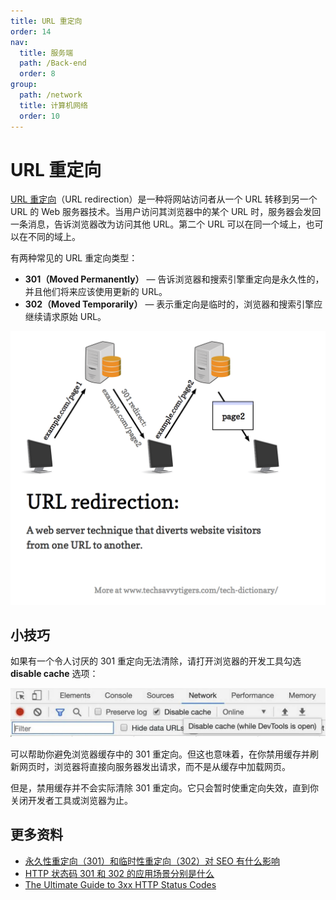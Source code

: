 ```yaml
---
title: URL 重定向
order: 14
nav:
  title: 服务端
  path: /Back-end
  order: 8
group:
  path: /network
  title: 计算机网络
  order: 10
---
```


# URL 重定向

[URL 重定向](https://zh.wikipedia.org/wiki/%E7%B6%B2%E5%9F%9F%E5%90%8D%E7%A8%B1%E8%BD%89%E5%9D%80)（URL redirection）是一种将网站访问者从一个 URL 转移到另一个 URL 的 Web 服务器技术。当用户访问其浏览器中的某个 URL 时，服务器会发回一条消息，告诉浏览器改为访问其他 URL。第二个 URL 可以在同一个域上，也可以在不同的域上。

有两种常见的 URL 重定向类型：

- **301（Moved Permanently）** — 告诉浏览器和搜索引擎重定向是永久性的，并且他们将来应该使用更新的 URL。
- **302（Moved Temporarily）** — 表示重定向是临时的，浏览器和搜索引擎应继续请求原始 URL。

![image-20240906095623733](./assets/image-20240906095623733.png)

## 小技巧

如果有一个令人讨厌的 301 重定向无法清除，请打开浏览器的开发工具勾选 **disable cache** 选项：

![image-20240906095700763](./assets/image-20240906095700763.png)

可以帮助你避免浏览器缓存中的 301 重定向。但这也意味着，在你禁用缓存并刷新网页时，浏览器将直接向服务器发出请求，而不是从缓存中加载网页。

但是，禁用缓存并不会实际清除 301 重定向。它只会暂时使重定向失效，直到你关闭开发者工具或浏览器为止。

## 更多资料

- [永久性重定向（301）和临时性重定向（302）对 SEO 有什么影响](https://github.com/Advanced-Frontend/Daily-Interview-Question/issues/241)
- [HTTP 状态码 301 和 302 的应用场景分别是什么](https://github.com/Advanced-Frontend/Daily-Interview-Question/issues/249)
- [The Ultimate Guide to 3xx HTTP Status Codes](https://www.sitepoint.com/3xx-http-status-codes-ultimate-guide/)
